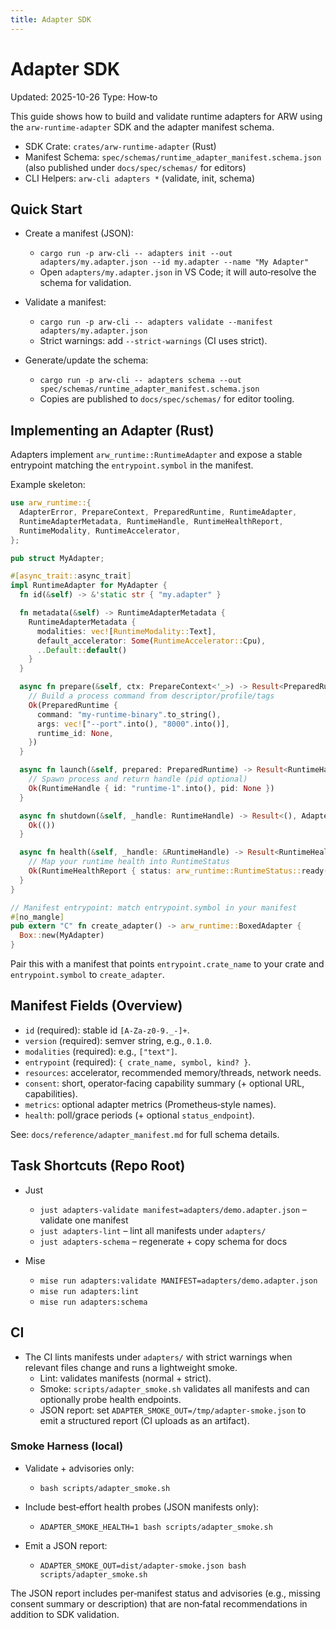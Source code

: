 ```yaml
---
title: Adapter SDK
---
```


# Adapter SDK
Updated: 2025-10-26
Type: How‑to

This guide shows how to build and validate runtime adapters for ARW using the `arw-runtime-adapter` SDK and the adapter manifest schema.

- SDK Crate: `crates/arw-runtime-adapter` (Rust)
- Manifest Schema: `spec/schemas/runtime_adapter_manifest.schema.json` (also published under `docs/spec/schemas/` for editors)
- CLI Helpers: `arw-cli adapters *` (validate, init, schema)

## Quick Start

- Create a manifest (JSON):
  - `cargo run -p arw-cli -- adapters init --out adapters/my.adapter.json --id my.adapter --name "My Adapter"`
  - Open `adapters/my.adapter.json` in VS Code; it will auto‑resolve the schema for validation.

- Validate a manifest:
  - `cargo run -p arw-cli -- adapters validate --manifest adapters/my.adapter.json`
  - Strict warnings: add `--strict-warnings` (CI uses strict).

- Generate/update the schema:
  - `cargo run -p arw-cli -- adapters schema --out spec/schemas/runtime_adapter_manifest.schema.json`
  - Copies are published to `docs/spec/schemas/` for editor tooling.

## Implementing an Adapter (Rust)

Adapters implement `arw_runtime::RuntimeAdapter` and expose a stable entrypoint matching the `entrypoint.symbol` in the manifest.

Example skeleton:

```rust
use arw_runtime::{
  AdapterError, PrepareContext, PreparedRuntime, RuntimeAdapter,
  RuntimeAdapterMetadata, RuntimeHandle, RuntimeHealthReport,
  RuntimeModality, RuntimeAccelerator,
};

pub struct MyAdapter;

#[async_trait::async_trait]
impl RuntimeAdapter for MyAdapter {
  fn id(&self) -> &'static str { "my.adapter" }

  fn metadata(&self) -> RuntimeAdapterMetadata {
    RuntimeAdapterMetadata {
      modalities: vec![RuntimeModality::Text],
      default_accelerator: Some(RuntimeAccelerator::Cpu),
      ..Default::default()
    }
  }

  async fn prepare(&self, ctx: PrepareContext<'_>) -> Result<PreparedRuntime, AdapterError> {
    // Build a process command from descriptor/profile/tags
    Ok(PreparedRuntime {
      command: "my-runtime-binary".to_string(),
      args: vec!["--port".into(), "8000".into()],
      runtime_id: None,
    })
  }

  async fn launch(&self, prepared: PreparedRuntime) -> Result<RuntimeHandle, AdapterError> {
    // Spawn process and return handle (pid optional)
    Ok(RuntimeHandle { id: "runtime-1".into(), pid: None })
  }

  async fn shutdown(&self, _handle: RuntimeHandle) -> Result<(), AdapterError> {
    Ok(())
  }

  async fn health(&self, _handle: &RuntimeHandle) -> Result<RuntimeHealthReport, AdapterError> {
    // Map your runtime health into RuntimeStatus
    Ok(RuntimeHealthReport { status: arw_runtime::RuntimeStatus::ready("runtime-1") })
  }
}

// Manifest entrypoint: match entrypoint.symbol in your manifest
#[no_mangle]
pub extern "C" fn create_adapter() -> arw_runtime::BoxedAdapter {
  Box::new(MyAdapter)
}
```

Pair this with a manifest that points `entrypoint.crate_name` to your crate and `entrypoint.symbol` to `create_adapter`.

## Manifest Fields (Overview)

- `id` (required): stable id `[A-Za-z0-9._-]+`.
- `version` (required): semver string, e.g., `0.1.0`.
- `modalities` (required): e.g., `["text"]`.
- `entrypoint` (required): `{ crate_name, symbol, kind? }`.
- `resources`: accelerator, recommended memory/threads, network needs.
- `consent`: short, operator‑facing capability summary (+ optional URL, capabilities).
- `metrics`: optional adapter metrics (Prometheus‑style names).
- `health`: poll/grace periods (+ optional `status_endpoint`).

See: `docs/reference/adapter_manifest.md` for full schema details.

## Task Shortcuts (Repo Root)

- Just
  - `just adapters-validate manifest=adapters/demo.adapter.json` – validate one manifest
  - `just adapters-lint` – lint all manifests under `adapters/`
  - `just adapters-schema` – regenerate + copy schema for docs

- Mise
  - `mise run adapters:validate MANIFEST=adapters/demo.adapter.json`
  - `mise run adapters:lint`
  - `mise run adapters:schema`

## CI

- The CI lints manifests under `adapters/` with strict warnings when relevant files change and runs a lightweight smoke.
  - Lint: validates manifests (normal + strict).
  - Smoke: `scripts/adapter_smoke.sh` validates all manifests and can optionally probe health endpoints.
  - JSON report: set `ADAPTER_SMOKE_OUT=/tmp/adapter-smoke.json` to emit a structured report (CI uploads as an artifact).

### Smoke Harness (local)

- Validate + advisories only:
  - `bash scripts/adapter_smoke.sh`

- Include best‑effort health probes (JSON manifests only):
  - `ADAPTER_SMOKE_HEALTH=1 bash scripts/adapter_smoke.sh`

- Emit a JSON report:
  - `ADAPTER_SMOKE_OUT=dist/adapter-smoke.json bash scripts/adapter_smoke.sh`

The JSON report includes per‑manifest status and advisories (e.g., missing consent summary or description) that are non‑fatal recommendations in addition to SDK validation.
